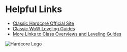 # Helpful Links

- [Classic Hardcore Official Site](https://classichc.net/)
- [Classic WoW Leveling Guides](https://classicwow.live/leveling)
- [More Links to Class Overviews and Leveling Guides](https://classic.wowhead.com/guides/wow-classic-best-classes)

![Hardcore Logo](https://pbs.twimg.com/media/EQwwN0jVAAAb4IE?format=jpg&name=large)

